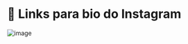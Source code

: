 # 🌹 Links para bio do Instagram
![image](https://github.com/math-matos/links-instagram/assets/106177721/301fbc0a-00f6-4e2b-afe6-8e2264d8c985)
